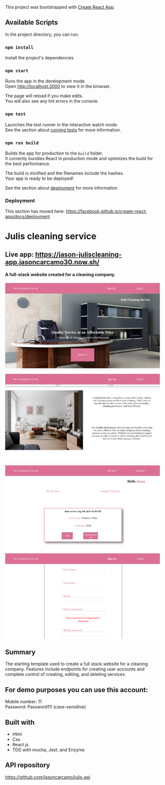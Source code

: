 This project was bootstrapped with [Create React App](https://github.com/facebook/create-react-app).

## Available Scripts

In the project directory, you can run:

### `npm install`

Install the project's dependencies

### `npm start`

Runs the app in the development mode.<br>
Open [http://localhost:3000](http://localhost:3000) to view it in the browser.

The page will reload if you make edits.<br>
You will also see any lint errors in the console.

### `npm test`

Launches the test runner in the interactive watch mode.<br>
See the section about [running tests](https://facebook.github.io/create-react-app/docs/running-tests) for more information.

### `npm run build`

Builds the app for production to the `build` folder.<br>
It correctly bundles React in production mode and optimizes the build for the best performance.

The build is minified and the filenames include the hashes.<br>
Your app is ready to be deployed!

See the section about [deployment](https://facebook.github.io/create-react-app/docs/deployment) for more information.

### Deployment

This section has moved here: https://facebook.github.io/create-react-app/docs/deployment
# Julis cleaning service
## Live app: https://jason-juliscleaning-app.jasoncarcamo30.now.sh/
#### A full-stack website created for a cleaning company.  

![ImageOfApp](./julisclient/landingpage.png)<br/>

![ImageOfApp](./julisclient/landingpage2.png)<br/>

![ImageOfApp](./julisclient/services.png)<br/>
![ImageOfApp](./julisclient/signup.png)<br/>

## Summary
The starting template used to create a full stack website for a cleaning company. Features include endpoints for creating user accounts and complete control of creating, editing, and deleting services.

## For demo purposes you can use this account:
  Mobile number: 11<br/>
  Password: Password11! (case-sensitive)<br/>

## Built with
- Html
- Css
- React.js
- TDD with mocha, Jest, and Enzyme


## API repository
https://github.com/jasoncarcamo/julis-api
